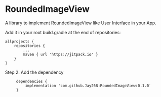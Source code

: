 # RoundedImageView
A library to implement RoundedImageView like User Interface in your App.

Add it in your root build.gradle at the end of repositories:

	allprojects {
		repositories {
			...
			maven { url 'https://jitpack.io' }
		}
	}
  
Step 2. Add the dependency

         dependencies {
	         implementation 'com.github.Jay268:RoundedImageView:0.1.0'
	     }  

